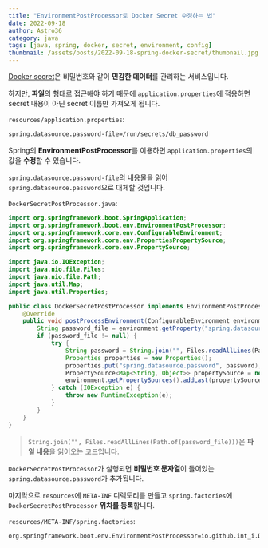 ```yaml
---
title: "EnvironmentPostProcessor로 Docker Secret 수정하는 법"
date: 2022-09-18
author: Astro36
category: java
tags: [java, spring, docker, secret, environment, config]
thumbnail: /assets/posts/2022-09-18-spring-docker-secret/thumbnail.jpg
---
```


[Docker secret](https://docs.docker.com/engine/swarm/secrets/)은 비밀번호와 같이 **민감한 데이터**를 관리하는 서비스입니다.

하지만, **파일**의 형태로 접근해야 하기 때문에 `application.properties`에 적용하면 secret 내용이 아닌 secret 이름만 가져오게 됩니다.

`resources/application.properties`:

```txt
spring.datasource.password-file=/run/secrets/db_password
```

Spring의 **EnvironmentPostProcessor**를 이용하면 `application.properties`의 값을 **수정**할 수 있습니다.

`spring.datasource.password-file`의 내용물을 읽어 `spring.datasource.password`으로 대체할 것입니다.

`DockerSecretPostProcessor.java`:

```java
import org.springframework.boot.SpringApplication;
import org.springframework.boot.env.EnvironmentPostProcessor;
import org.springframework.core.env.ConfigurableEnvironment;
import org.springframework.core.env.PropertiesPropertySource;
import org.springframework.core.env.PropertySource;

import java.io.IOException;
import java.nio.file.Files;
import java.nio.file.Path;
import java.util.Map;
import java.util.Properties;

public class DockerSecretPostProcessor implements EnvironmentPostProcessor {
    @Override
    public void postProcessEnvironment(ConfigurableEnvironment environment, SpringApplication application) {
        String password_file = environment.getProperty("spring.datasource.password-file");
        if (password_file != null) {
            try {
                String password = String.join("", Files.readAllLines(Path.of(password_file)));
                Properties properties = new Properties();
                properties.put("spring.datasource.password", password);
                PropertySource<Map<String, Object>> propertySource = new PropertiesPropertySource("docker-secret", properties);
                environment.getPropertySources().addLast(propertySource);
            } catch (IOException e) {
                throw new RuntimeException(e);
            }
        }
    }
}
```

> `String.join("", Files.readAllLines(Path.of(password_file)))`은 **파일 내용**을 읽어오는 코드입니다.

`DockerSecretPostProcessor`가 실행되면 **비밀번호 문자열**이 들어있는 `spring.datasource.password`가 추가됩니다.

마지막으로 `resources`에 `META-INF` 디렉토리를 만들고 `spring.factories`에 `DockerSecretPostProcessor` **위치를 등록**합니다.

`resources/META-INF/spring.factories`:

```txt
org.springframework.boot.env.EnvironmentPostProcessor=io.github.int_i.DockerSecretPostProcessor
```
